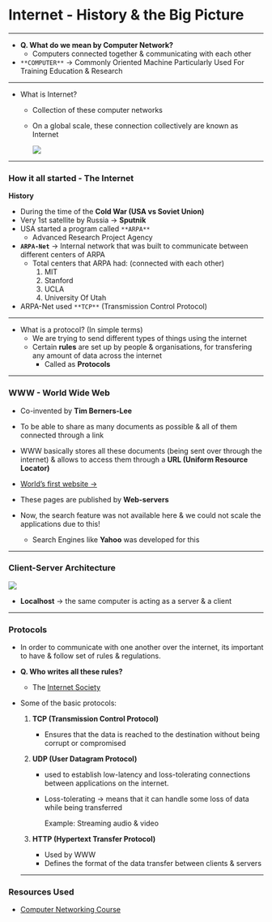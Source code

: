 # Internet - History & the Big Picture

---

- **Q. What do we mean by Computer Network?**
    - Computers connected together & communicating with each other
- `**COMPUTER**` → Commonly Oriented Machine Particularly Used For Training Education & Research

---

- What is Internet?
    - Collection of these computer networks
    - On a global scale, these connection collectively are known as Internet
        
        ![](https://i.imgur.com/pkyW3RL.png)
        
    

---

### How it all started - The Internet

**History**

- During the time of the **Cold War (USA vs Soviet Union)**
- Very 1st satellite by Russia → **Sputnik**
- USA started a program called `**ARPA**`
    - Advanced Research Project Agency
- **`ARPA-Net`** →  Internal network that was built to communicate between different centers of ARPA
    - Total centers that ARPA had: (connected with each other)
        1. MIT
        2. Stanford
        3. UCLA
        4. University Of Utah
- ARPA-Net used `**TCP**` (Transmission Control Protocol)

---

- What is a protocol? (In simple terms)
    - We are trying to send different types of things using the internet
    - Certain **rules** are set up by people & organisations, for transfering any amount of data across the internet
        - Called as **Protocols**
    

---

### WWW - World Wide Web

- Co-invented by **Tim Berners-Lee**
- To be able to share as many documents as possible & all of them connected through a link
- WWW basically stores all these documents (being sent over through the internet) & allows to access them through a **URL (Uniform Resource Locator)**

- [World’s first website →](http://info.cern.ch/hypertext/WWW/TheProject.html)

- These pages are published by **Web-servers**
- Now, the search feature was not available here & we could not scale the applications due to this!
    - Search Engines like **Yahoo** was developed for this

---

### Client-Server Architecture

![](https://i.imgur.com/0JndN9T.png)

- **Localhost** → the same computer is acting as a server & a client

---

### Protocols

- In order to communicate with one another over the internet, its important to have & follow set of rules & regulations.
- **Q. Who writes all these rules?**
    - The [Internet Society](https://www.internetsociety.org/)
- Some of the basic protocols:
    1. **TCP (Transmission Control Protocol)**
        - Ensures that the data is reached to the destination without being corrupt or compromised
    2. **UDP (User Datagram Protocol)**
        - used to establish low-latency and loss-tolerating connections between applications on the internet.
        - Loss-tolerating → means that it can handle some loss of data while being transferred
            
            Example: Streaming audio & video
            
    3. **HTTP (Hypertext Transfer Protocol)**
        - Used by WWW
        - Defines the format of the data transfer between clients & servers
    
    ---

### Resources Used

- [Computer Networking Course](https://youtu.be/IPvYjXCsTg8)
